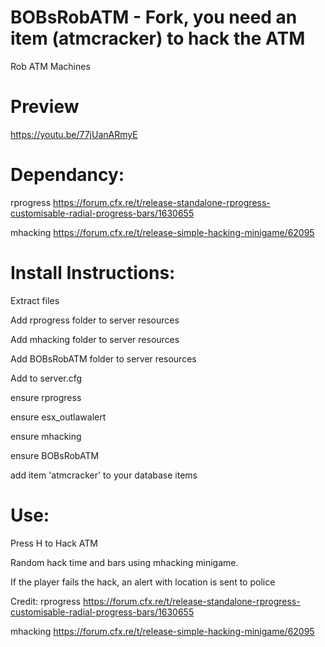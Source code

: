 # BOBsRobATM - Fork, you need an item (atmcracker) to hack the ATM 

Rob ATM Machines

# Preview

https://youtu.be/77jUanARmyE

# Dependancy:

rprogress
https://forum.cfx.re/t/release-standalone-rprogress-customisable-radial-progress-bars/1630655

mhacking
https://forum.cfx.re/t/release-simple-hacking-minigame/62095


# Install Instructions:
Extract files

Add rprogress folder to server resources

Add mhacking folder to server resources

Add BOBsRobATM folder to server resources

Add to server.cfg

ensure rprogress

ensure esx_outlawalert

ensure mhacking

ensure BOBsRobATM

add item 'atmcracker' to your database items

# Use:

Press H to Hack ATM

Random hack time and bars using mhacking minigame.

If the player fails the hack, an alert with location is sent to police

Credit:
rprogress
https://forum.cfx.re/t/release-standalone-rprogress-customisable-radial-progress-bars/1630655

mhacking
https://forum.cfx.re/t/release-simple-hacking-minigame/62095
